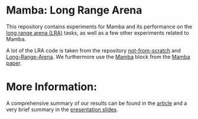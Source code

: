 # Mamba: Long Range Arena

This repository contains experiments for Mamba and its performance on the [long range arena (LRA)](https://arxiv.org/abs/2011.04006) tasks, as well as a few other experiments related to Mamba. 

A lot of the LRA code is taken from the repository [not-from-scratch](https://github.com/IdoAmos/not-from-scratch/) and [Long-Range-Arena](https://github.com/google-research/long-range-arena). We furthermore use the [Mamba](https://github.com/state-spaces/mamba/tree/main) block from the [Mamba paper](https://arxiv.org/abs/2312.00752).

# More Information:

A comprehensive summary of our results can be found in the [article](https://github.com/fluderm/MLRA/blob/main/Mamba_report.pdf) and a very brief summary in the [presentation slides](https://github.com/fluderm/MLRA/blob/main/Mamba_slides.pdf).



